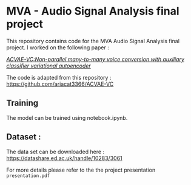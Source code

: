# MVA - Audio Signal Analysis final project

This repository contains code for the MVA Audio Signal Analysis final project. I worked on the following paper : 

[*ACVAE-VC:Non-parallel many-to-many voice conversion with auxiliary classifier variational autoencoder*](https://arxiv.org/pdf/1808.05092.pdf)

The code is adapted from this repository : https://github.com/ariacat3366/ACVAE-VC

## Training
The model can be trained using notebook.ipynb. 

## Dataset : 
The data set can be downloaded here : https://datashare.ed.ac.uk/handle/10283/3061 

For more details please refer to the the project presentation `presentation.pdf`
